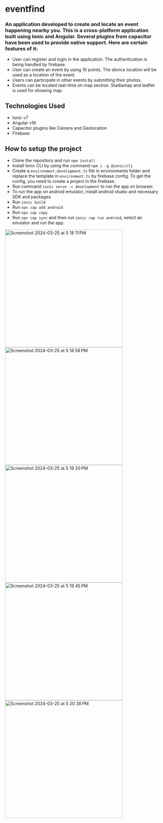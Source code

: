 # eventfind
### An application developed to create and locate an event happening nearby you. This is a cross-platform application built using Ionic and Angular. Several plugins from capacitor have been used to provide native support. Here are certain features of it:
* User can register and login in the application. The authentication is being handled by firebase.
* User can create an event by using 10 points. The device location will be used as a location of the event.
* Users can participate in other events by submitting their photos.
* Events can be located real-time on map section. Stadiamap and leaflet is used for showing map.

## Technologies Used
* Ionic v7
* Angular v16
* Capacitor plugins like Camera and Geolocation
* Firebase

## How to setup the project
* Clone the repository and run `npm install`
* Install Ionic CLI by using the command `npm i -g @ionic/cli`
* Create a `environment.development.ts` file in environments folder and replace the template in `environment.ts` by firebase config. To get the config, you need to create a project in the firebase.
* Run command `ionic serve -c development` to run the app on browser.
* To run the app on android emulator, install android studio and necessary SDK and packages.
* Run `ionic build`
* Run `npx cap add android`
* Run `npx cap copy`
* Run `npx cap sync` and then run `ionic cap run android`, select an emulator and run the app.


<img width="385" alt="Screenshot 2024-03-25 at 5 18 11 PM" src="https://github.com/suyashpatil78/eventfind/assets/127177049/a646dd09-4082-4e6d-9718-93b2d39698a1">
<img width="385" alt="Screenshot 2024-03-25 at 5 18 58 PM" src="https://github.com/suyashpatil78/eventfind/assets/127177049/2a7d3593-c5bc-46e6-8cbf-f23c58421d2e">
<img width="385" alt="Screenshot 2024-03-25 at 5 19 20 PM" src="https://github.com/suyashpatil78/eventfind/assets/127177049/2e81197b-aec3-423a-8396-3c70c983961b">
<img width="385" alt="Screenshot 2024-03-25 at 5 19 45 PM" src="https://github.com/suyashpatil78/eventfind/assets/127177049/cb44e160-76d4-43d4-85aa-627575b06918">
<img width="385" alt="Screenshot 2024-03-25 at 5 20 38 PM" src="https://github.com/suyashpatil78/eventfind/assets/127177049/af091837-0a79-4ca4-80b6-daffefafd1e0">

